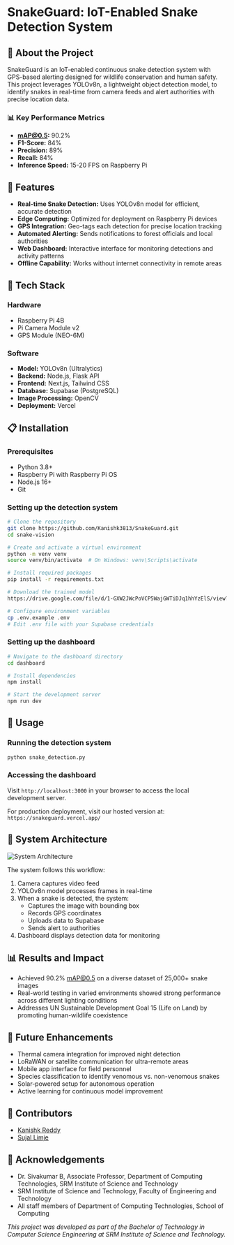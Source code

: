 # SnakeGuard: IoT-Enabled Snake Detection System


## 🐍 About the Project

SnakeGuard is an IoT-enabled continuous snake detection system with GPS-based alerting designed for wildlife conservation and human safety. This project leverages YOLOv8n, a lightweight object detection model, to identify snakes in real-time from camera feeds and alert authorities with precise location data.

### 📊 Key Performance Metrics

- **mAP@0.5:** 90.2%
- **F1-Score:** 84%
- **Precision:** 89% 
- **Recall:** 84%
- **Inference Speed:** 15-20 FPS on Raspberry Pi

## 🎯 Features

- **Real-time Snake Detection:** Uses YOLOv8n model for efficient, accurate detection
- **Edge Computing:** Optimized for deployment on Raspberry Pi devices
- **GPS Integration:** Geo-tags each detection for precise location tracking
- **Automated Alerting:** Sends notifications to forest officials and local authorities
- **Web Dashboard:** Interactive interface for monitoring detections and activity patterns
- **Offline Capability:** Works without internet connectivity in remote areas

## 🔧 Tech Stack

### Hardware
- Raspberry Pi 4B
- Pi Camera Module v2
- GPS Module (NEO-6M)

### Software
- **Model:** YOLOv8n (Ultralytics)
- **Backend:** Node.js, Flask API
- **Frontend:** Next.js, Tailwind CSS
- **Database:** Supabase (PostgreSQL)
- **Image Processing:** OpenCV
- **Deployment:** Vercel

## 📋 Installation

### Prerequisites
- Python 3.8+
- Raspberry Pi with Raspberry Pi OS
- Node.js 16+
- Git

### Setting up the detection system

```bash
# Clone the repository
git clone https://github.com/Kanishk3813/SnakeGuard.git
cd snake-vision

# Create and activate a virtual environment
python -m venv venv
source venv/bin/activate  # On Windows: venv\Scripts\activate

# Install required packages
pip install -r requirements.txt

# Download the trained model
https://drive.google.com/file/d/1-GXW2JWcPoVCP5WajGWTiDJq1hhYzElS/view?usp=sharing

# Configure environment variables
cp .env.example .env
# Edit .env file with your Supabase credentials
```

### Setting up the dashboard

```bash
# Navigate to the dashboard directory
cd dashboard

# Install dependencies
npm install

# Start the development server
npm run dev
```

## 🚀 Usage

### Running the detection system

```bash
python snake_detection.py
```

### Accessing the dashboard
Visit `http://localhost:3000` in your browser to access the local development server.

For production deployment, visit our hosted version at: `https://snakeguard.vercel.app/`

## 🔄 System Architecture

![System Architecture](/Architecture_Snake.png)

The system follows this workflow:
1. Camera captures video feed
2. YOLOv8n model processes frames in real-time
3. When a snake is detected, the system:
   - Captures the image with bounding box
   - Records GPS coordinates
   - Uploads data to Supabase
   - Sends alert to authorities
4. Dashboard displays detection data for monitoring

## 📊 Results and Impact

- Achieved 90.2% mAP@0.5 on a diverse dataset of 25,000+ snake images
- Real-world testing in varied environments showed strong performance across different lighting conditions
- Addresses UN Sustainable Development Goal 15 (Life on Land) by promoting human-wildlife coexistence

## 🔮 Future Enhancements

- Thermal camera integration for improved night detection
- LoRaWAN or satellite communication for ultra-remote areas
- Mobile app interface for field personnel
- Species classification to identify venomous vs. non-venomous snakes
- Solar-powered setup for autonomous operation
- Active learning for continuous model improvement

## 👥 Contributors

- [Kanishk Reddy](https://github.com/Kanishk3813) 
- [Sujal Limje](https://github.com/sujallimje)

## 🙏 Acknowledgements

- Dr. Sivakumar B, Associate Professor, Department of Computing Technologies, SRM Institute of Science and Technology
- SRM Institute of Science and Technology, Faculty of Engineering and Technology
- All staff members of Department of Computing Technologies, School of Computing


*This project was developed as part of the Bachelor of Technology in Computer Science Engineering at SRM Institute of Science and Technology.*
